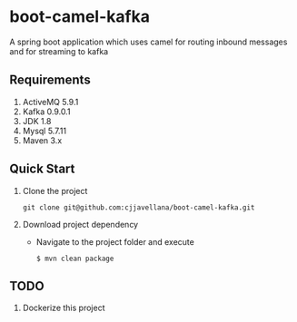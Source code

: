 # boot-camel-kafka
A spring boot application which uses camel for routing inbound messages and for streaming to kafka

## Requirements
1. ActiveMQ 5.9.1
2. Kafka 0.9.0.1
3. JDK 1.8
4. Mysql 5.7.11
5. Maven 3.x

## Quick Start
1. Clone the project  
    ```
    git clone git@github.com:cjjavellana/boot-camel-kafka.git
    ```
2. Download project dependency

    * Navigate to the project folder and execute  
      ```
      $ mvn clean package
      ```

## TODO
1. Dockerize this project
